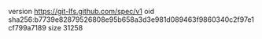 version https://git-lfs.github.com/spec/v1
oid sha256:b7739e82879526808e95b658a3d3e981d089463f9860340c2f97e1cf799a7189
size 31258

